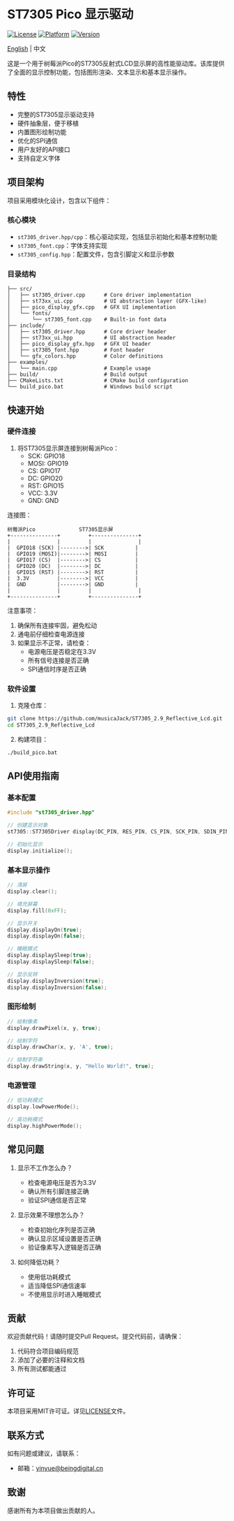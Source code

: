 # ST7305 Pico 显示驱动

[![License](https://img.shields.io/badge/License-MIT-blue.svg)](LICENSE)
[![Platform](https://img.shields.io/badge/Platform-Raspberry%20Pi%20Pico-red.svg)](https://www.raspberrypi.com/products/raspberry-pi-pico/)
[![Version](https://img.shields.io/badge/Version-1.0.0-green.svg)](https://github.com/musicaJack/ST7305_2.9_Reflective_Lcd/releases)

[English](README.md) | 中文

这是一个用于树莓派Pico的ST7305反射式LCD显示屏的高性能驱动库。该库提供了全面的显示控制功能，包括图形渲染、文本显示和基本显示操作。

## 特性

- 完整的ST7305显示驱动支持
- 硬件抽象层，便于移植
- 内置图形绘制功能
- 优化的SPI通信
- 用户友好的API接口
- 支持自定义字体

## 项目架构

项目采用模块化设计，包含以下组件：

### 核心模块

- `st7305_driver.hpp/cpp`：核心驱动实现，包括显示初始化和基本控制功能
- `st7305_font.cpp`：字体支持实现
- `st7305_config.hpp`：配置文件，包含引脚定义和显示参数

### 目录结构

```
├── src/
│   ├── st7305_driver.cpp      # Core driver implementation
│   ├── st73xx_ui.cpp          # UI abstraction layer (GFX-like)
│   ├── pico_display_gfx.cpp   # GFX UI implementation
│   └── fonts/
│       └── st7305_font.cpp    # Built-in font data
├── include/
│   ├── st7305_driver.hpp      # Core driver header
│   ├── st73xx_ui.hpp          # UI abstraction header
│   ├── pico_display_gfx.hpp   # GFX UI header
│   ├── st7305_font.hpp        # Font header
│   └── gfx_colors.hpp         # Color definitions
├── examples/
│   └── main.cpp               # Example usage
├── build/                     # Build output
├── CMakeLists.txt             # CMake build configuration
└── build_pico.bat             # Windows build script
```

## 快速开始

### 硬件连接

1. 将ST7305显示屏连接到树莓派Pico：
   - SCK: GPIO18
   - MOSI: GPIO19
   - CS: GPIO17
   - DC: GPIO20
   - RST: GPIO15
   - VCC: 3.3V
   - GND: GND

连接图：
```
树莓派Pico              ST7305显示屏
+---------------+         +---------------+
|               |         |               |
|  GPIO18 (SCK) |-------->| SCK          |
|  GPIO19 (MOSI)|-------->| MOSI         |
|  GPIO17 (CS)  |-------->| CS           |
|  GPIO20 (DC)  |-------->| DC           |
|  GPIO15 (RST) |-------->| RST          |
|  3.3V         |-------->| VCC          |
|  GND          |-------->| GND          |
|               |         |               |
+---------------+         +---------------+
```

注意事项：
1. 确保所有连接牢固，避免松动
2. 通电前仔细检查电源连接
3. 如果显示不正常，请检查：
   - 电源电压是否稳定在3.3V
   - 所有信号连接是否正确
   - SPI通信时序是否正确

### 软件设置

1. 克隆仓库：
```bash
git clone https://github.com/musicaJack/ST7305_2.9_Reflective_Lcd.git
cd ST7305_2.9_Reflective_Lcd
```

2. 构建项目：
```bash
./build_pico.bat
```

## API使用指南

### 基本配置

```cpp
#include "st7305_driver.hpp"

// 创建显示对象
st7305::ST7305Driver display(DC_PIN, RES_PIN, CS_PIN, SCK_PIN, SDIN_PIN);

// 初始化显示
display.initialize();
```

### 基本显示操作

```cpp
// 清屏
display.clear();

// 填充屏幕
display.fill(0xFF);

// 显示开关
display.displayOn(true);
display.displayOn(false);

// 睡眠模式
display.displaySleep(true);
display.displaySleep(false);

// 显示反转
display.displayInversion(true);
display.displayInversion(false);
```

### 图形绘制

```cpp
// 绘制像素
display.drawPixel(x, y, true);

// 绘制字符
display.drawChar(x, y, 'A', true);

// 绘制字符串
display.drawString(x, y, "Hello World!", true);
```

### 电源管理

```cpp
// 低功耗模式
display.lowPowerMode();

// 高功耗模式
display.highPowerMode();
```

## 常见问题

1. 显示不工作怎么办？
   - 检查电源电压是否为3.3V
   - 确认所有引脚连接正确
   - 验证SPI通信是否正常

2. 显示效果不理想怎么办？
   - 检查初始化序列是否正确
   - 确认显示区域设置是否正确
   - 验证像素写入逻辑是否正确

3. 如何降低功耗？
   - 使用低功耗模式
   - 适当降低SPI通信速率
   - 不使用显示时进入睡眠模式

## 贡献

欢迎贡献代码！请随时提交Pull Request。提交代码前，请确保：

1. 代码符合项目编码规范
2. 添加了必要的注释和文档
3. 所有测试都能通过

## 许可证

本项目采用MIT许可证。详见[LICENSE](LICENSE)文件。

## 联系方式

如有问题或建议，请联系：

- 邮箱：yinyue@beingdigital.cn

## 致谢

感谢所有为本项目做出贡献的人。 